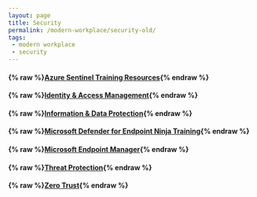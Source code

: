 ```yaml
---
layout: page
title: Security
permalink: /modern-workplace/security-old/
tags:
 - modern workplace
 - security
---
```


#### {% raw %}[Azure Sentinel Training Resources](azure-sentinel){% endraw %}

#### {% raw %}[Identity & Access Management](identity-and-access-management){% endraw %}

#### {% raw %}[Information & Data Protection](information-and-data-protection){% endraw %}

#### {% raw %}[Microsoft Defender for Endpoint Ninja Training](microsoft-defender-for-endpoint-training){% endraw %}

#### {% raw %}[Microsoft Endpoint Manager](microsoft-endpoint-manager){% endraw %}

#### {% raw %}[Threat Protection](threat-protection){% endraw %}

#### {% raw %}[Zero Trust](zero-trust){% endraw %}
